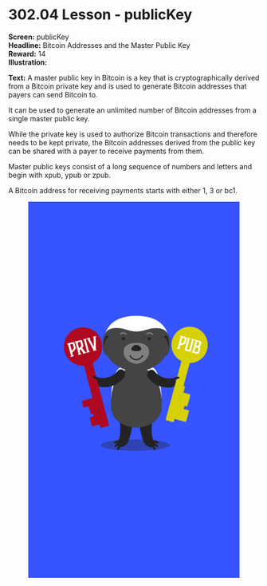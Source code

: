 # 302.04 Lesson - publicKey

**Screen:** publicKey\
**Headline:** Bitcoin Addresses and the Master Public Key\
**Reward:** 14\
**Illustration:**

**Text:** A master public key in Bitcoin is a key that is cryptographically derived from a Bitcoin private key and is used to generate Bitcoin addresses that payers can send Bitcoin to.&#x20;

It can be used to generate an unlimited number of Bitcoin addresses from a single master public key.

While the private key is used to authorize Bitcoin transactions and therefore needs to be kept private, the Bitcoin addresses derived from the public key can be shared with a payer to receive payments from them.

Master public keys consist of a long sequence of numbers and letters and begin with xpub, ypub or zpub.&#x20;

A Bitcoin address for receiving payments starts with either 1, 3 or bc1.

<figure><img src="../.gitbook/assets/302-04.png" alt=""><figcaption></figcaption></figure>
